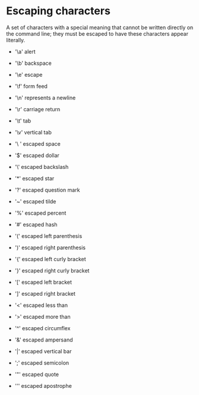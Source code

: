 # Escaping characters

A set of characters with a special meaning that cannot be written directly on the command line; they must be escaped to have these characters appear literally.

* '\a' alert
* '\b' backspace
* '\e' escape
* '\f' form feed
* '\n' represents a newline
* '\r' carriage return
* '\t' tab
* '\v' vertical tab

* '\ ' escaped space
* '\$' escaped dollar
* '\\' escaped backslash
* '\*' escaped star
* '\?' escaped question mark
* '\~' escaped tilde
* '\%' escaped percent
* '\#' escaped hash
* '\(' escaped left parenthesis
* '\)' escaped right parenthesis
* '\{' escaped left curly bracket
* '\}' escaped right curly bracket
* '\[' escaped left bracket
* '\]' escaped right bracket
* '\<' escaped less than
* '\>' escaped more than
* '\^' escaped circumflex
* '\&' escaped ampersand
* '\|' escaped vertical bar
* '\;' escaped semicolon
* '\"' escaped quote
* '\'' escaped apostrophe
